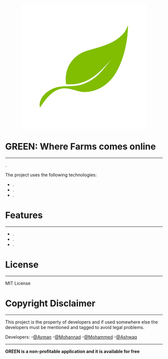 <p align="center">
  <img  width="400" height="400" src="static/logo3.png" align="center">
</p>

# GREEN: Where Farms comes online
<hr>

. 

The project uses the following technologies:
  - .
  - .
  - .

# Features
<hr>

  - .
  - .
  - .

# License
<hr>

MIT License

# Copyright Disclaimer
<hr>

This project is the property of  developers and if used somewhere else the developers must be mentioned and tagged to avoid legal problems.

Developers:
-[@Ayman](https://github.com/AymanKandil)
-[@Mohannad](https://github.com/MohannedOdeh)
-[@Mohammed](https://github.com/Xemonz-Mo)
-[@Ashwaq](https://github.com/Ashwaq85)

<hr>

**GREEN is a non-profitable application and it is available for free**

